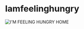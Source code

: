 # Iamfeelinghungry
![I'M FEELING HUNGRY HOME](/Users/gavin/Documents/1Courses/CS160/Iamfeelinghungry/Home.png)
